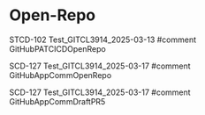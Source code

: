 # Open-Repo

STCD-102 Test_GITCL3914_2025-03-13 #comment GitHubPATCICDOpenRepo

SCD-127 Test_GITCL3914_2025-03-17 #comment GitHubAppCommOpenRepo

SCD-127 Test_GITCL3914_2025-03-17 #comment GitHubAppCommDraftPR5

